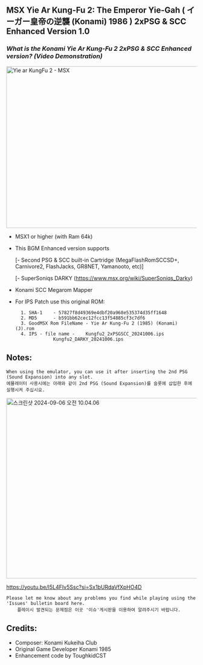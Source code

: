 ## MSX Yie Ar Kung-Fu 2: The Emperor Yie-Gah ( イーガー皇帝の逆襲 (Konami) 1986 ) 2xPSG & SCC Enhanced Version 1.0

### *What is the Konami Yie Ar Kung-Fu 2 2xPSG & SCC Enhanced version? (Video Demonstration)*

<a data-flickr-embed="true" href="https://youtu.be/ngGo17F07Pc?si=CuHAclFhohjM_Pk-" title="Yie ar KungFu 2 - MSX"><img src="https://live.staticflickr.com/65535/54045695501_9e16d33b37_z.jpg" width="640" height="427" alt="Yie ar KungFu 2 - MSX"/></a>

- MSX1 or higher (with Ram 64k) 

- This BGM Enhanced version supports

	[- Second PSG & SCC built-in Cartridge (MegaFlashRomSCCSD+, Carnivore2, FlashJacks, GR8NET, Yamanooto, etc)] 
     
	[- SuperSoniqs DARKY (https://www.msx.org/wiki/SuperSoniqs_Darky)			    

- Konami SCC Megarom Mapper

- For IPS Patch use this original ROM:

		1. SHA-1	- 57827f8d49369e4dbf20a968e535374d35ff1648
		2. MD5	  	- b591bb62cec12fcc13f54885cf3c7df6
		3. GoodMSX Rom FileName - Yie Ar Kung-Fu 2 (1985) (Konami) (J).rom
		4. IPS - file name - 	Kungfu2_2xPSGSCC_20241006.ips
  					Kungfu2_DARKY_20241006.ips  


## Notes:

	When using the emulator, you can use it after inserting the 2nd PSG (Sound Expansion) into any slot.
	에뮬레이터 사용시에는 아래와 같이 2nd PSG (Sound Expansion)를 슬롯에 삽입한 후에 실행시켜 주십시요. 

<a data-flickr-embed="true" href="https://youtu.be/I5L4FIv5Ssc?si=Sx1bURdaVfXpHO4D" title="스크린샷 2024-09-06 오전 10.04.06"><img src="https://live.staticflickr.com/65535/53974589170_ff39bd21ce_z.jpg" width="640" height="477" alt="스크린샷 2024-09-06 오전 10.04.06"/></a>

https://youtu.be/I5L4FIv5Ssc?si=Sx1bURdaVfXpHO4D

	Please let me know about any problems you find while playing using the 'Issues' bulletin board here.
    	플레이시 발견되는 문제점은 이곳 '이슈'게시판을 이용하여 알려주시기 바랍니다. 

  	

## Credits:

- Composer: Konami Kukeiha Club
- Original Game Developer Konami 1985
- Enhancement code by ToughkidCST
  
